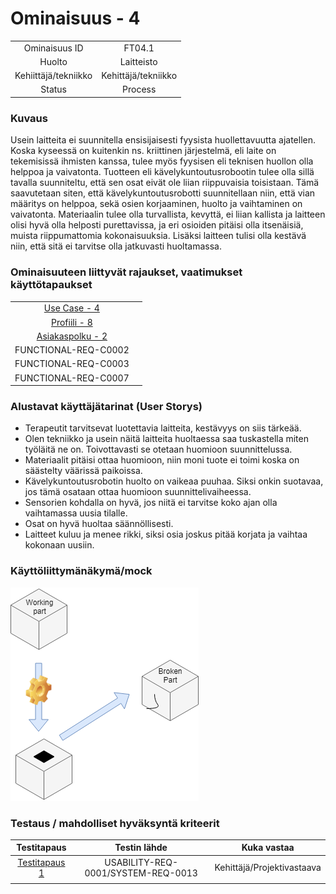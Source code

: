 # Ominaisuus - 4


| | |
|:-:|:-:|
| Ominaisuus ID | FT04.1 |
| Huolto | Laitteisto |
| Kehiittäjä/tekniikko | Kehittäjä/tekniikko |
| Status | Process |

### Kuvaus

Usein laitteita ei suunnitella ensisijaisesti fyysista huollettavuutta ajatellen.
Koska kyseessä on kuitenkin ns. kriittinen järjestelmä, eli laite on tekemisissä ihmisten kanssa, tulee myös fyysisen eli teknisen huollon olla helppoa ja vaivatonta.
Tuotteen eli kävelykuntoutusrobootin tulee olla sillä tavalla suunniteltu, että sen osat eivät ole liian riippuvaisia toisistaan.
Tämä saavutetaan siten, että kävelykuntoutusrobotti suunnitellaan niin, että vian määritys on helppoa, sekä osien korjaaminen, huolto ja vaihtaminen on vaivatonta.
Materiaalin tulee olla turvallista, kevyttä, ei liian kallista ja laitteen olisi hyvä olla helposti purettavissa,
ja eri osioiden pitäisi olla itsenäisiä, muista riippumattomia kokonaisuuksia. Lisäksi laitteen tulisi olla kestävä niin, että sitä ei tarvitse olla jatkuvasti huoltamassa.


### Ominaisuuteen liittyvät rajaukset, vaatimukset käyttötapaukset

| | |
|:-:|:-:|
| [Use Case - 4](https://gitlab.labranet.jamk.fi/m3268---vuosi-2019/ttos0100---2019-toteutus/blob/master/dokumentit/02-vaatimusmaarittely/Usecases/Usecase%20-%204.md) | |
| [Profiili - 8](https://gitlab.labranet.jamk.fi/m3268---vuosi-2019/ttos0100---2019-toteutus/blob/master/dokumentit/02-vaatimusmaarittely/Profiilit%20ja%20sidosryhm%C3%A4t/Profiili-8.md) | |
| [Asiakaspolku - 2](https://gitlab.labranet.jamk.fi/m3268---vuosi-2019/ttos0100---2019-toteutus/blob/master/dokumentit/02-vaatimusmaarittely/kuvat/Asiakaspolku%20-%202.md) |  | 
| FUNCTIONAL-REQ-C0002 |  | 
| FUNCTIONAL-REQ-C0003 |  | 
| FUNCTIONAL-REQ-C0007 |  | 

### Alustavat käyttäjätarinat (User Storys)

* Terapeutit tarvitsevat luotettavia laitteita, kestävyys on siis tärkeää.
* Olen tekniikko ja usein näitä laitteita huoltaessa saa tuskastella miten työläitä ne on. Toivottavasti se otetaan huomioon suunnittelussa.
* Materiaalit pitäisi ottaa huomioon, niin moni tuote ei toimi koska on säästelty väärissä paikoissa.
* Kävelykuntoutusrobotin huolto on vaikeaa puuhaa. Siksi onkin suotavaa, jos tämä osataan ottaa huomioon suunnittelivaiheessa.
* Sensorien kohdalla on hyvä, jos niitä ei tarvitse koko ajan olla vaihtamassa uusia tilalle.
* Osat on hyvä huoltaa säännöllisesti.
* Laitteet kuluu ja menee rikki, siksi osia joskus pitää korjata ja vaihtaa kokonaan uusiin.

### Käyttöliittymänäkymä/mock 

![](dokumentit/02-vaatimusmaarittely/kuvat/ReplaceParts.PNG)

### Testaus / mahdolliset hyväksyntä kriteerit 

| Testitapaus  | Testin lähde  | Kuka vastaa  |
|:-: | :-:|:-:|
| [Testitapaus 1](dokumentit/02-vaatimusmaarittely/Hyväksyntätestit/Hyväksyntätesti-1.md)  | USABILITY-REQ-0001/SYSTEM-REQ-0013  | Kehittäjä/Projektivastaava |
| | |